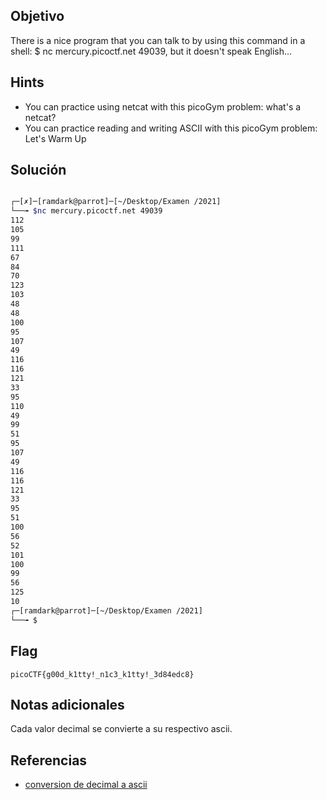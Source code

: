 ## Objetivo
There is a nice program that you can talk to by using this command in a shell: $ nc mercury.picoctf.net 49039, but it doesn't speak English...

## Hints
+ You can practice using netcat with this picoGym problem: what's a netcat?
+ You can practice reading and writing ASCII with this picoGym problem: Let's Warm Up

## Solución
``` bash

┌─[✗]─[ramdark@parrot]─[~/Desktop/Examen /2021]
└──╼ $nc mercury.picoctf.net 49039
112 
105 
99 
111 
67 
84 
70 
123 
103 
48 
48 
100 
95 
107 
49 
116 
116 
121 
33 
95 
110 
49 
99 
51 
95 
107 
49 
116 
116 
121 
33 
95 
51 
100 
56 
52 
101 
100 
99 
56 
125 
10 
┌─[ramdark@parrot]─[~/Desktop/Examen /2021]
└──╼ $


```

## Flag

``` picoCTF{g00d_k1tty!_n1c3_k1tty!_3d84edc8} ```

## Notas adicionales
Cada valor decimal se convierte a su respectivo ascii.


## Referencias
+ [conversion de decimal a ascii](https://onlineasciitools.com/convert-decimal-to-ascii)